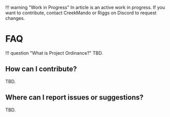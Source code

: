 !!! warning "Work in Progress"
    In article is an active work in progress. If you want to contribute, contact CreekMando or Riggs on Discord to request changes. 

# FAQ

!!! question "What is Project Ordinance?" 
    TBD.

## How can I contribute?
TBD.

## Where can I report issues or suggestions?
TBD.
